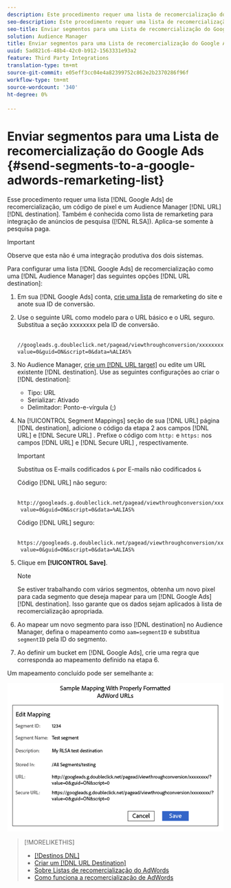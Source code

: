```yaml
---
description: Este procedimento requer uma lista de recomercialização do AdWords, um código de pixel e um destino de URL Audience Manager. Também é conhecida como lista de remarketing para integração de anúncios de pesquisa (RLSA). Aplica-se somente à pesquisa paga.
seo-description: Este procedimento requer uma lista de recomercialização do AdWords, um código de pixel e um destino de URL Audience Manager. Também é conhecida como lista de remarketing para integração de anúncios de pesquisa (RLSA). Aplica-se somente à pesquisa paga.
seo-title: Enviar segmentos para uma Lista de recomercialização do Google AdWords
solution: Audience Manager
title: Enviar segmentos para uma Lista de recomercialização do Google AdWords
uuid: 5ad821c6-48b4-42c0-b912-1563331e93a2
feature: Third Party Integrations
translation-type: tm+mt
source-git-commit: e05eff3cc04e4a82399752c862e2b2370286f96f
workflow-type: tm+mt
source-wordcount: '340'
ht-degree: 0%

---
```



# Enviar segmentos para uma Lista de recomercialização do Google Ads {#send-segments-to-a-google-adwords-remarketing-list}

Esse procedimento requer uma lista [!DNL Google Ads] de recomercialização, um código de pixel e um Audience Manager [!DNL URL] [!DNL destination]. Também é conhecida como lista de remarketing para integração de anúncios de pesquisa ([!DNL RLSA]). Aplica-se somente à pesquisa paga.

>[!IMPORTANT]
>Observe que esta não é uma integração produtiva dos dois sistemas.

Para configurar uma lista [!DNL Google Ads] de recomercialização como uma [!DNL Audience Manager] das seguintes opções [!DNL URL destination]:

1. Em sua [!DNL Google Ads] conta, [crie uma lista](https://support.google.com/adwords/answer/2454064?hl=en) de remarketing do site e anote sua ID de conversão.
1. Use o seguinte URL como modelo para o URL básico e o URL seguro. Substitua a seção xxxxxxxx pela ID de conversão.

   ```
    //googleads.g.doubleclick.net/pagead/viewthroughconversion/xxxxxxxx/?value=0&guid=ON&script=0&data=%ALIAS%
   ```

1. No Audience Manager, [crie um [!DNL URL target]](../../features/destinations/create-url-destination.md) ou edite um URL existente [!DNL destination]. Use as seguintes configurações ao criar o [!DNL destination]:
   * Tipo: URL
   * Serializar: Ativado
   * Delimitador: Ponto-e-vírgula (;)

1. Na [!UICONTROL Segment Mappings] seção de sua [!DNL URL] página [!DNL destination], adicione o código da etapa 2 aos campos [!DNL URL] e [!DNL Secure URL] . Prefixe o código com `http:` e `https:` nos campos [!DNL URL] e [!DNL Secure URL] , respectivamente.

   >[!IMPORTANT]
   >
   >Substitua os E-mails codificados `&` por E-mails não codificados `&`

   Código [!DNL URL] não seguro:

   ```
    http://googleads.g.doubleclick.net/pagead/viewthroughconversion/xxxxxxxx/?
    value=0&guid=ON&script=0&data=%ALIAS%
   ```

   Código [!DNL URL] seguro:

   ```
    https://googleads.g.doubleclick.net/pagead/viewthroughconversion/xxxxxxxx/?
    value=0&guid=ON&script=0&data=%ALIAS%
   ```

1. Clique em **[!UICONTROL Save]**.

   >[!NOTE]
   >
   >Se estiver trabalhando com vários segmentos, obtenha um novo pixel para cada segmento que deseja mapear para um [!DNL Google Ads][!DNL destination]. Isso garante que os dados sejam aplicados à lista de recomercialização apropriada.

1. Ao mapear um novo segmento para isso [!DNL destination] no Audience Manager, defina o mapeamento como `aam=segmentID` e substitua `segmentID` pela ID do segmento.
1. Ao definir um bucket em [!DNL Google Ads], crie uma regra que corresponda ao mapeamento definido na etapa 6.

Um mapeamento concluído pode ser semelhante a:

![](../assets/rlsa_mapping.png)

>[!MORELIKETHIS]
>
>* [[!Destinos DNL]](../../features/destinations/destinations.md)
>* [Criar um [!DNL URL Destination]](../../features/destinations/create-url-destination.md)
>* [Sobre Listas de recomercialização do AdWords](https://support.google.com/adwords/answer/2472738)
>* [Como funciona a recomercialização de AdWords](https://support.google.com/adwords/answer/2454000)

